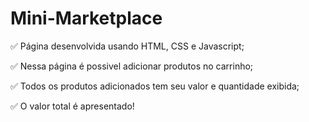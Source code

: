 # Mini-Marketplace

:white_check_mark: Página desenvolvida usando HTML, CSS e Javascript;

:white_check_mark: Nessa página é possivel adicionar produtos no carrinho;

:white_check_mark: Todos os produtos adicionados tem seu valor e quantidade exibida;

:white_check_mark: O valor total é apresentado!
